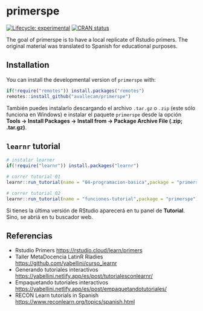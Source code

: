 
<!-- README.md is generated from README.Rmd. Please edit that file -->

# primerspe

<!-- badges: start -->

[![Lifecycle:
experimental](https://img.shields.io/badge/lifecycle-experimental-orange.svg)](https://www.tidyverse.org/lifecycle/#experimental)
[![CRAN
status](https://www.r-pkg.org/badges/version/primerspe)](https://CRAN.R-project.org/package=primerspe)
<!-- badges: end -->

The goal of primerspe is to have a local replicate of Rstudio primers.
The original material was translated to Spanish for educational
purposes.

## Installation

You can install the developmental version of `primerspe` with:

<!-- You can install the released version of primerspe from [CRAN](https://CRAN.R-project.org) with: -->

``` r
if(!require("remotes")) install.packages("remotes")
remotes::install_github("avallecam/primerspe")
```

También puedes instalarlo descargando el archivo `.tar.gz` o `.zip`
(este sólo funciona en Windows) e instalar el paquete `primerspe` desde
la opción **Tools -&gt; Install Packages -&gt; Install from -&gt;
Package Archive File (.zip; .tar.gz)**.

## `learnr` tutorial

``` r
# instalar learner
if(!require("learnr")) install.packages("learnr")

# correr tutorial 01
learnr::run_tutorial(name = "04-programacion-basica",package = "primerspe")

# correr tutorial 02
learnr::run_tutorial(name = "funciones-tutorial",package = "primerspe")
```

Si tienes la última versión de RStudio aparecerá en tu panel de
**Tutorial**. Sino, se abriá en tu buscador web.

## Referencias

-   Rstudio Primers <https://rstudio.cloud/learn/primers>
-   Taller MetaDocencia LatinR Rladies
    <https://github.com/yabellini/curso_learnr>
-   Generando tutoriales interactivos
    <https://yabellini.netlify.app/es/post/tutorialesconlearnr/>
-   Empaquetando tutoriales interactivos
    <https://yabellini.netlify.app/es/post/empaquetandotutoriales/>
-   RECON Learn tutorials in Spanish
    <https://www.reconlearn.org/topics/spanish.html>
